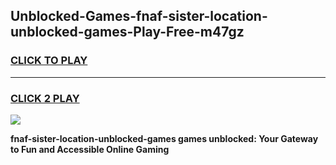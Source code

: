 
## Unblocked-Games-fnaf-sister-location-unblocked-games-Play-Free-m47gz
<h3>
<a href="https://premium76.site?title=fnaf-sister-location-unblocked-games&ref=10A">CLICK TO PLAY</a></h3>
<hr>

<h3>
<a href="https://premium76.site?title=fnaf-sister-location-unblocked-games&ref=10A">CLICK 2 PLAY</a>
  
</h3>

<a href="https://premium76.site?title=fnaf-sister-location-unblocked-games&ref=10A"><img src="https://clearcache.store/games.png"></a>


**fnaf-sister-location-unblocked-games games unblocked: Your Gateway to Fun and Accessible Online Gaming**
